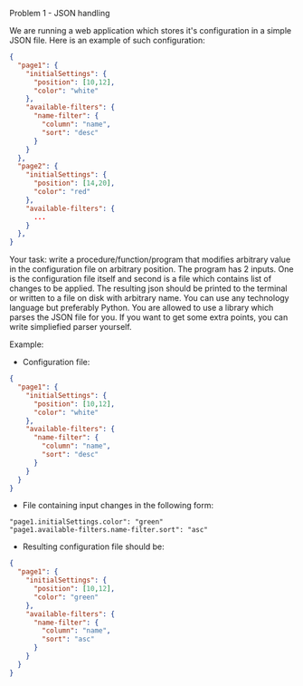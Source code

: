 Problem 1 - JSON handling

We are running a web application which stores it's configuration in a simple JSON file. Here is an example of such configuration:

```json
{
  "page1": {
    "initialSettings": {
      "position": [10,12],
      "color": "white"
    },
    "available-filters": {
      "name-filter": {
        "column": "name",
        "sort": "desc"
      }
    }
  },
  "page2": {
    "initialSettings": {
      "position": [14,20],
      "color": "red"
    },
    "available-filters": {
      ...
    }
  },
}
```

Your task: write a procedure/function/program that modifies arbitrary value in the configuration file on arbitrary position. The program has 2 inputs. One is the configuration file itself and second is a file which contains list of changes to be applied. The resulting json should be printed to the terminal or written to a file on disk with arbitrary name. You can use any technology language but preferably Python. You are allowed to use a library which parses the JSON file for you. If you want to get some extra points, you can write simpliefied parser yourself.


Example:
- Configuration file:

```json
{
  "page1": {
    "initialSettings": {
      "position": [10,12],
      "color": "white"
    },
    "available-filters": {
      "name-filter": {
        "column": "name",
        "sort": "desc"
      }
    }
  }
}
```

- File containing input changes in the following form:

```
"page1.initialSettings.color": "green"
"page1.available-filters.name-filter.sort": "asc"
```

- Resulting configuration file should be:

```json
{
  "page1": {
    "initialSettings": {
      "position": [10,12],
      "color": "green"
    },
    "available-filters": {
      "name-filter": {
        "column": "name",
        "sort": "asc"
      }
    }
  }
}
```